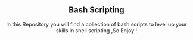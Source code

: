 <div id="top"></div>

<br />
<div align="center">
<h2 align="center">Bash Scripting</h2>

  <p align="center">
    In this Repository you will find a collection of bash scripts to level up your skills in  shell scripting ,So Enjoy !
    <br />
 
  </p>
</div>
